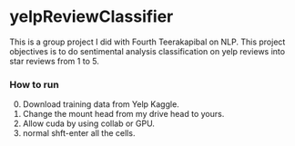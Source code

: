# yelpReviewClassifier
This is a group project I did with Fourth Teerakapibal on NLP. This project objectives is to do sentimental analysis classification on yelp reviews into star reviews from 1 to 5.
 
### How to run
0. Download training data from Yelp Kaggle.
1. Change the mount head from my drive head to yours.
2. Allow cuda by using collab or GPU.
3. normal shft-enter all the cells.